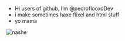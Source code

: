 -  Hi users of github, I’m @pedroflooxdDev
- i make sometimes haxe flixel and html stuff
- yo mama

![nashe](https://media.tenor.com/FR7VEYq4wv4AAAAC/pipe-bomb.gif)

<!---
-pampu y pollo
--->

